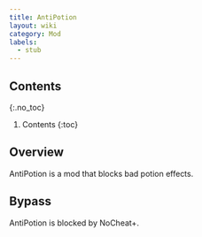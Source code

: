 ```yaml
---
title: AntiPotion
layout: wiki
category: Mod
labels:
  - stub
---
```

## Contents
{:.no_toc}
1. Contents
{:toc}

## Overview
AntiPotion is a mod that blocks bad potion effects.

## Bypass
AntiPotion is blocked by NoCheat+.
